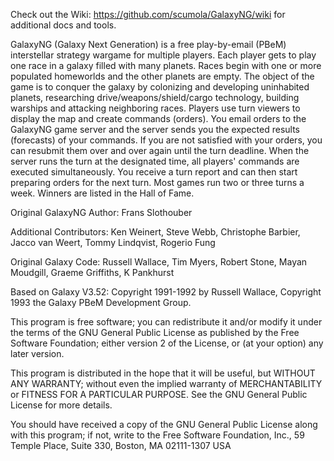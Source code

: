 Check out the Wiki: https://github.com/scumola/GalaxyNG/wiki for additional docs and tools.

GalaxyNG (Galaxy Next Generation) is a free play-by-email (PBeM) interstellar strategy wargame for multiple players. Each player gets to play one race in a galaxy filled with many planets. Races begin with one or more populated homeworlds and the other planets are empty. The object of the game is to conquer the galaxy by colonizing and developing uninhabited planets, researching drive/weapons/shield/cargo technology, building warships and attacking neighboring races. Players use turn viewers to display the map and create commands (orders). You email orders to the GalaxyNG game server and the server sends you the expected results (forecasts) of your commands. If you are not satisfied with your orders, you can resubmit them over and over again until the turn deadline. When the server runs the turn at the designated time, all players' commands are executed simultaneously. You receive a turn report and can then start preparing orders for the next turn. Most games run two or three turns a week. Winners are listed in the Hall of Fame.

Original GalaxyNG Author: Frans Slothouber

Additional Contributors: Ken Weinert, Steve Webb, Christophe Barbier, Jacco van Weert, Tommy Lindqvist, Rogerio Fung
  
Original Galaxy Code: Russell Wallace, Tim Myers, Robert Stone, Mayan Moudgill, Graeme Griffiths, K Pankhurst

Based on Galaxy V3.52: Copyright 1991-1992 by Russell Wallace, Copyright 1993 the Galaxy PBeM Development Group.

This program is free software; you can redistribute it and/or modify it under the terms of the GNU General Public License as published by the Free Software Foundation; either version 2 of the License, or (at your option) any later version.

This program is distributed in the hope that it will be useful, but WITHOUT ANY WARRANTY; without even the implied warranty of MERCHANTABILITY or FITNESS FOR A PARTICULAR PURPOSE. See the GNU General Public License for more details.

You should have received a copy of the GNU General Public License along with this program; if not, write to the Free Software Foundation, Inc., 59 Temple Place, Suite 330, Boston, MA 02111-1307 USA
